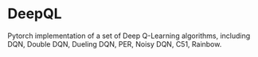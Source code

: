 # DeepQL
Pytorch implementation of a set of Deep Q-Learning algorithms, including DQN, Double DQN, Dueling DQN, PER, Noisy DQN, C51, Rainbow.
